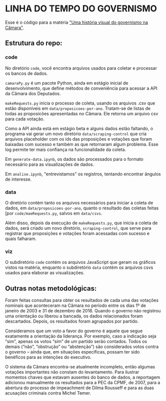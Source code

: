 # LINHA DO TEMPO DO GOVERNISMO

Esse é o código para a matéria ["Uma história visual do governismo na Câmara"]('#').

## Estrutura do repo:

### code

No diretório `code`, você encontra arquivos usados para coletar e processar os bancos de dados.

`camaraPy.py` é um pacote Python, ainda em estágio inicial de desenvolvimento, que define métodos de conveniência para acessar a API da Câmara dos Deputados.

`makeRequests.py` inicia o processo de coleta, usando os arquivos .csv que estão disponíveis em `data/proposicoes-por-ano`. Tratam-se de listas de todas as proposicões apresentadas no Câmara. Ele retorna um arquivo csv para cada votação.

Como a API ainda está em estágio beta e alguns dados estão faltando, o programa vai gerar um novo diretório `data/scraping-control` que cria arquivos placeholder com os ids das proposições e votações que foram baixadas com sucesso e também as que retornaram algum problema. Esse log permite ter mais confiança na funcionalidade da coleta.

Em `generate-data.ipynb`, os dados são processados para o formato necessário para as visualizações de dados.

Em `analise.ipynb`, "entrevistamos" os registros, tentando encontrar ângulos de interesse.

### data

O diretório contém tanto os arquivos necessários para iniciar a coleta de dados, em `data/proposicoes-por-ano`, quanto o resultado das coletas feitas [por `code/maeRequests.py`, salvos em `data/csvs`.

Além disso, depois da execução de `makeRequests.py`, que inicia a coleta de dados, será criado um novo diretório, `scraping-control`, que serve para registrar que proposições e votações foram acessadas com sucesso e quais falharam.

### viz

O subdiretório `code` contém os arquivos JavaScript que geram os gráficos vistos na matéria, enquanto o subdiretório `data` contém os arquivos csvs usados para elaborar as visualizações.

## Outras notas metodológicas:

Foram feitas consultas para obter os resultados de cada uma das votações nominais que aconteceram na Câmara no período entre os dias 1º de janeiro de 2003 e 31 de dezembro de 2018. Quando o governo não registrou uma orientação ou liberou a bancada, os dados relacionados foram descartados. Depois, os resultados foram agrupados por partido.

Consideramos que um voto a favor do governo é aquele que segue exatamente a orientação da liderança. Por exemplo, caso a indicação seja “sim”, apenas os votos “sim” de um partido serão contados. Todos os demais (“não”, “obstrução” ou “abstenção”) são considerados votos contra o governo – ainda que, em situações específicas, possam ter sido benéficos para as intenções do executivo.

O sistema da Câmara encontra-se atualmente incompleto, então algumas votações importantes não constam do levantamento. Para ilustrar momentos chaves que estavam ausentes do banco de dados, a reportagem adicionou manualmente os resultados para a PEC da CPMF, de 2007, para a abertura do processo de impeachment de Dilma Rousseff e para as duas acusações criminais contra Michel Temer.
